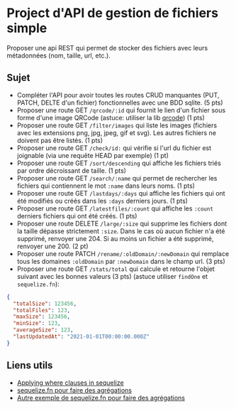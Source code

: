 # Project d'API de gestion de fichiers simple

Proposer une api REST qui permet de stocker des fichiers avec leurs métadonnées (nom, taille, url, etc.).

## Sujet

- Compléter l'API pour avoir toutes les routes CRUD manquantes (PUT, PATCH, DELTE d'un fichier) fonctionnelles avec une BDD sqlite. (5 pts)
- Proposer une route GET `/qrcode/:id` qui fournit le lien d'un fichier sous forme d'une image QRCode (astuce: utiliser la lib [qrcode](https://www.npmjs.com/package/qrcode)) (1 pts)
- Proposer une route GET `/filter/images` qui liste les images (fichiers avec les extensions png, jpg, jpeg, gif et svg). Les autres fichiers ne doivent pas être listés. (1 pts)
- Proposer une route GET `/check/id:` qui vérifie si l'url du fichier est joignable (via une requête HEAD par exemple) (1 pt)
- Proposer une route GET `/sort/descending` qui affiche les fichiers triés par ordre décroissant de taille. (1 pts)
- Proposer une route GET `/search/:name` qui permet de rechercher les fichiers qui contiennent le mot `:name` dans leurs noms. (1 pts)
- Proposer une route GET `/lastdays/:days` qui affiche les fichiers qui ont été modifiés ou créés dans les `:days` derniers jours. (1 pts)
- Proposer une route GET `/latestfiles/:count` qui affiche les `:count` derniers fichiers qui ont été créés. (1 pts)
- Proposer une route DELETE `/large/:size` qui supprime les fichiers dont la taille dépasse strictement `:size`. Dans le cas où aucun fichier n'a été supprimé, renvoyer une 204. Si au moins un fichier a été supprimé, renvoyer une 200. (2 pt)
- Proposer une route PATCH `/rename/:oldDomain/:newDomain` qui remplace tous les domaines `:oldDomain` par `:newDomain` dans le champ url. (3 pts)
- Proposer une route GET `/stats/total` qui calcule et retourne l'objet suivant avec les bonnes valeurs (3 pts) (astuce utiliser `findOne` et `sequelize.fn`):

```json
{
  "totalSize": 123456,
  "totalFiles": 123,
  "maxSize": 123456,
  "minSize": 123,
  "averageSize": 123,
  "lastUpdatedAt": "2021-01-01T00:00:00.000Z"
}
```

## Liens utils

- [Applying where clauses in sequelize](https://sequelize.org/docs/v6/core-concepts/model-querying-basics/#applying-where-clauses)
- [sequelize.fn pour faire des agrégations](https://sequelize.org/docs/v6/core-concepts/model-querying-basics/#specifying-attributes-for-select-queries)
- [Autre exemple de sequelize.fn pour faire des agrégations](https://www.slingacademy.com/article/sequelize-js-aggregation-sum-average-min-max/)
